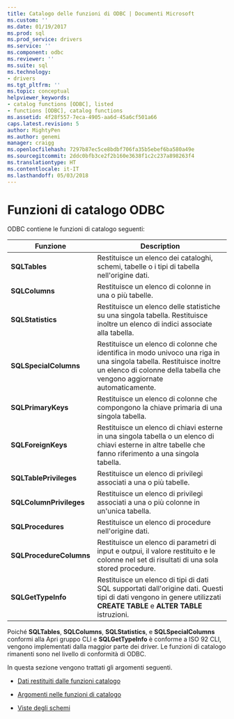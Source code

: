 ```yaml
---
title: Catalogo delle funzioni di ODBC | Documenti Microsoft
ms.custom: ''
ms.date: 01/19/2017
ms.prod: sql
ms.prod_service: drivers
ms.service: ''
ms.component: odbc
ms.reviewer: ''
ms.suite: sql
ms.technology:
- drivers
ms.tgt_pltfrm: ''
ms.topic: conceptual
helpviewer_keywords:
- catalog functions [ODBC], listed
- functions [ODBC], catalog functions
ms.assetid: 4f28f557-7eca-4905-aa6d-45a6cf501a66
caps.latest.revision: 5
author: MightyPen
ms.author: genemi
manager: craigg
ms.openlocfilehash: 7297b87ec5ce8bdbf706fa35b5ebef6ba580a49e
ms.sourcegitcommit: 2ddc0bfb3ce2f2b160e3638f1c2c237a898263f4
ms.translationtype: HT
ms.contentlocale: it-IT
ms.lasthandoff: 05/03/2018
---
```

# <a name="catalog-functions-in-odbc"></a>Funzioni di catalogo ODBC
ODBC contiene le funzioni di catalogo seguenti:  
  
|Funzione|Description|  
|--------------|-----------------|  
|**SQLTables**|Restituisce un elenco dei cataloghi, schemi, tabelle o i tipi di tabella nell'origine dati.|  
|**SQLColumns**|Restituisce un elenco di colonne in una o più tabelle.|  
|**SQLStatistics**|Restituisce un elenco delle statistiche su una singola tabella. Restituisce inoltre un elenco di indici associate alla tabella.|  
|**SQLSpecialColumns**|Restituisce un elenco di colonne che identifica in modo univoco una riga in una singola tabella. Restituisce inoltre un elenco di colonne della tabella che vengono aggiornate automaticamente.|  
|**SQLPrimaryKeys**|Restituisce un elenco di colonne che compongono la chiave primaria di una singola tabella.|  
|**SQLForeignKeys**|Restituisce un elenco di chiavi esterne in una singola tabella o un elenco di chiavi esterne in altre tabelle che fanno riferimento a una singola tabella.|  
|**SQLTablePrivileges**|Restituisce un elenco di privilegi associati a una o più tabelle.|  
|**SQLColumnPrivileges**|Restituisce un elenco di privilegi associati a una o più colonne in un'unica tabella.|  
|**SQLProcedures**|Restituisce un elenco di procedure nell'origine dati.|  
|**SQLProcedureColumns**|Restituisce un elenco di parametri di input e outpui, il valore restituito e le colonne nel set di risultati di una sola stored procedure.|  
|**SQLGetTypeInfo**|Restituisce un elenco di tipi di dati SQL supportati dall'origine dati. Questi tipi di dati vengono in genere utilizzati **CREATE TABLE** e **ALTER TABLE** istruzioni.|  
  
 Poiché **SQLTables**, **SQLColumns**, **SQLStatistics**, e **SQLSpecialColumns** conformi alla Apri gruppo CLI e **SQLGetTypeInfo** è conforme a ISO 92 CLI, vengono implementati dalla maggior parte dei driver. Le funzioni di catalogo rimanenti sono nel livello di conformità di ODBC.  
  
 In questa sezione vengono trattati gli argomenti seguenti.  
  
-   [Dati restituiti dalle funzioni catalogo](../../../odbc/reference/develop-app/data-returned-by-catalog-functions.md)  
  
-   [Argomenti nelle funzioni di catalogo](../../../odbc/reference/develop-app/arguments-in-catalog-functions.md)  
  
-   [Viste degli schemi](../../../odbc/reference/develop-app/schema-views.md)

